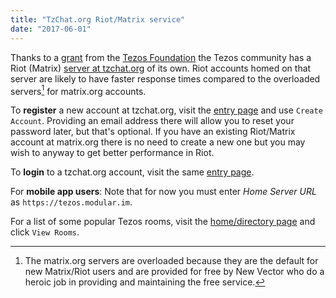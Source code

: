 ```yaml
---
title: "TzChat.org Riot/Matrix service"
date: "2017-06-01"
---
```


Thanks to a
[grant](https://tezos.foundation/news/tezos-foundation-supports-tezos-riot-forum)
from the [Tezos Foundation](https://tezos.foundation) the Tezos community has a
Riot (Matrix) [server at tzchat.org](https://riot.tzchat.org) of its own.  Riot accounts homed
on that server are likely to have faster response times compared to the
overloaded servers[^1] for matrix.org accounts.

To **register** a new account at tzchat.org, visit the [entry
page](https://riot.tzchat.org/#/welcome) and use `Create Account`. Providing an
email address there will allow you to reset your password later, but that's
optional.  If you have an existing Riot/Matrix account at matrix.org there is no
need to create a new one but you may wish to anyway to get better performance in
Riot.

To **login** to a tzchat.org account, visit the same [entry
page](https://riot.tzchat.org/#/welcome).

For **mobile app users**: Note that for now you must enter *Home Server URL* as `https://tezos.modular.im`.

For a list of some popular Tezos rooms, visit the [home/directory page](https://riot.tzchat.org/#/home) and click `View Rooms`.

[^1]: The matrix.org servers are overloaded because they are the default for new Matrix/Riot users and are provided for free by New Vector who do a heroic job in providing and maintaining the free service.







